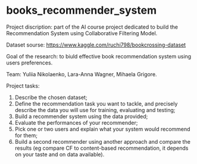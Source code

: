 # books_recommender_system
Project discription: part of the AI course project dedicated to build the Recommendation System using Collaborative Filtering Model.

Dataset sourse: https://www.kaggle.com/ruchi798/bookcrossing-dataset

Goal of the research: to biuld effective book recommendation system using users preferences.

Team: Yuliia Nikolaenko, Lara-Anna Wagner, Mihaela Grigore.

Project tasks:

1. Describe the chosen dataset;
2. Define the recommendation task you want to tackle, and precisely describe the data you will use for training, evaluating and testing;
3. Build a recommender system using the data provided;
4. Evaluate the performances of your recommender;
5. Pick one or two users and explain what your system would recommend for them;
6. Build a second recommender using another approach and compare the results (eg compare CF to content-based recommendation, it depends on your taste and on data available).


